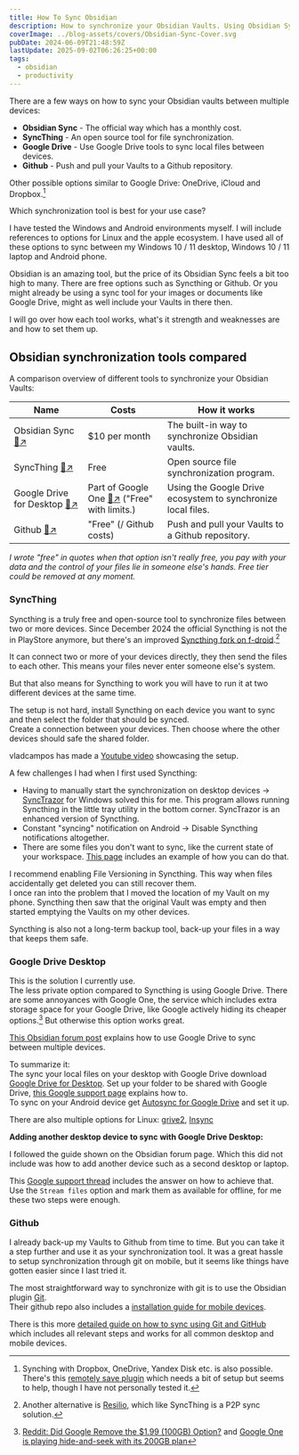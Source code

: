 ```yaml
---
title: How To Sync Obsidian
description: How to synchronize your Obsidian Vaults. Using Obsidian Sync, Syncthing, Google Drive or Github.
coverImage: ../blog-assets/covers/Obsidian-Sync-Cover.svg
pubDate: 2024-06-09T21:48:59Z
lastUpdate: 2025-09-02T06:26:25+00:00
tags:
  - obsidian
  - productivity
---
```


There are a few ways on how to sync your Obsidian vaults between multiple devices:

- **Obsidian Sync** - The official way which has a monthly cost.
- **SyncThing** - An open source tool for file synchronization.
- **Google Drive** - Use Google Drive tools to sync local files between devices.
- **Github** - Push and pull your Vaults to a Github repository. 

Other possible options similar to Google Drive: OneDrive, iCloud and Dropbox.[^1]

Which synchronization tool is best for your use case?

I have tested the Windows and Android environments myself. I will include references to options for Linux and the apple ecosystem.
I have used all of these options to sync between my Windows 10 / 11 desktop, Windows 10 / 11 laptop and Android phone.

Obsidian is an amazing tool, but the price of its Obsidian Sync feels a bit too high to many. There are free options such as Syncthing or Github. Or you might already be using a sync tool for your images or documents like Google Drive, might as well include your Vaults in there then.

I will go over how each tool works, what's it strength and weaknesses are and how to set them up.

## Obsidian synchronization tools compared

A comparison overview of different tools to synchronize your Obsidian Vaults:

| Name | Costs | How it works |
| --- | --- | --- |
| Obsidian Sync [🔗↗](https://obsidian.md/sync) | $10 per month | The built-in way to synchronize Obsidian vaults. | 
| SyncThing [🔗↗](https://syncthing.net/) | Free | Open source file synchronization program. |
| Google Drive for Desktop [🔗↗](https://www.google.com/drive/download/) | Part of Google One [🔗↗](https://one.google.com/about/plans?g1_landing_page=0) ("Free" with limits.) | Using the Google Drive ecosystem to synchronize local files. |
| Github [🔗↗](https://www.google.com/drive/download/) | "Free" (/ Github costs)  | Push and pull your Vaults to a Github repository. |

*I wrote "free" in quotes when that option isn't really free, you pay with your data and the control of your files lie in someone else's hands. Free tier could be removed at any moment.*

### SyncThing

Syncthing is a truly free and open-source tool to synchronize files between two or more devices. Since December 2024 the official Syncthing is not the in PlayStore anymore, but there's an improved [Syncthing fork on f-droid](https://f-droid.org/en/packages/com.github.catfriend1.syncthingandroid/).[^3]

It can connect two or more of your devices directly, they then send the files to each other. This means your files never enter someone else's system.

But that also means for Syncthing to work you will have to run it at two different devices at the same time.

The setup is not hard, install Syncthing on each device you want to sync and then select the folder that should be synced.  
Create a connection between your devices. Then choose where the other devices should safe the shared folder.

vladcampos has made a [Youtube video](https://youtu.be/XOYwSCtJH5U) showcasing the setup.

A few challenges I had when I first used Syncthing:
- Having to manually start the synchronization on desktop devices -> [SyncTrazor](https://github.com/canton7/SyncTrayzor) for Windows solved this for me. This program allows running Syncthing in the little tray utility in the bottom corner. SyncTrazor is an enhanced version of Syncthing.
- Constant "syncing" notification on Android -> Disable Syncthing notifications altogether.
- There are some files you don't want to sync, like the current state of your workspace. [This page](https://publish.obsidian.md/hub/02+-+Community+Expansions/02.05+All+Community+Expansions/Auxiliary+Tools/Syncthing) includes an example of how you can do that.

I recommend enabling File Versioning in Syncthing. This way when files accidentally get deleted you can still recover them.  
I once ran into the problem that I moved the location of my Vault on my phone. Syncthing then saw that the original Vault was empty and then started emptying the Vaults on my other devices.

Syncthing is also not a long-term backup tool, back-up your files in a way that keeps them safe.

### Google Drive Desktop

This is the solution I currently use.  
The less private option compared to Syncthing is using Google Drive. There are some annoyances with Google One, the service which includes extra storage space for your Google Drive, like Google actively hiding its cheaper options.[^2] But otherwise this option works great.

[This Obsidian forum post](https://forum.obsidian.md/t/sync-mobile-app-through-google-drive-android-windows10/20891) explains how to use Google Drive to sync between multiple devices.

To summarize it:  
The sync your local files on your desktop with Google Drive download [ Google Drive for Desktop](https://www.google.com/drive/download/). Set up your folder to be shared with Google Drive, [this Google support page](https://support.google.com/drive/answer/10838124) explains how to.  
To sync on your Android device get [Autosync for Google Drive](https://play.google.com/store/apps/details?id=com.ttxapps.drivesync&hl=en) and set it up.

There are also multiple options for Linux: [grive2](https://github.com/vitalif/grive2), [Insync](https://www.insynchq.com/)

**Adding another desktop device to sync with Google Drive Desktop:**

I followed the guide shown on the Obsidian forum page. Which this did not include was how to add another device such as a second desktop or laptop. 

This [Google support thread](https://support.google.com/drive/thread/120394816/solved-how-to-configure-google-drive-desktop-app-to-sync-files-between-2-computers?hl=en) includes the answer on how to achieve that.  
Use the `Stream files` option and mark them as available for offline, for me these two steps were enough.

### Github

I already back-up my Vaults to Github from time to time. But you can take it a step further and use it as your synchronization tool. It was a great hassle to setup synchronization through git on mobile, but it seems like things have gotten easier since I last tried it.

The most straightforward way to synchronize with git is to use the Obsidian plugin [Git](https://github.com/denolehov/obsidian-git).  
Their github repo also includes a [installation guide for mobile devices](https://github.com/denolehov/obsidian-git/wiki/Installation).

There is this more [detailed guide on how to sync using Git and GitHub](https://viscouspotential.medium.com/how-to-sync-obsidian-across-all-devices-using-git-automatically-and-for-free-dd3c76e7447b) which includes all relevant steps and works for all common desktop and mobile devices.

[^1]: Synching with Dropbox, OneDrive, Yandex Disk etc. is also possible. There's this [remotely save plugin](https://github.com/remotely-save/remotely-save) which needs a bit of setup but seems to help, though I have not personally tested it.
[^2]: [Reddit: Did Google Remove the $1.99 (100GB) Option?](https://www.reddit.com/r/GoogleOne/comments/zzertm/did_google_remove_the_199_100gb_option/) and [Google One is playing hide-and-seek with its 200GB plan](https://www.androidcentral.com/apps-software/google-one-hides-200gb-plan)
[^3]: Another alternative is [Resilio](https://www.resilio.com/sync/), which like SyncThing is a P2P sync solution.